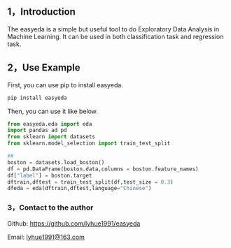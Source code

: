 ## 1，Introduction

The easyeda is a simple but useful tool to do Exploratory Data Analysis in Machine Learning.
It can be used in both classification task and regression task. 


## 2，Use Example

First, you can use pip to install easyeda.

```bash
pip install easyeda
```

Then, you can use it like below.

```python
from easyeda.eda import eda
import pandas ad pd
from sklearn import datasets
from sklearn.model_selection import train_test_split

## 
boston = datasets.load_boston()
df = pd.DataFrame(boston.data,columns = boston.feature_names)
df["label"] = boston.target
dftrain,dftest = train_test_split(df,test_size = 0.3)
dfeda = eda(dftrain,dftest,language="Chinese")

```

### 3，Contact to the author

Github:  https://github.com/lyhue1991/easyeda

Email: lyhue1991@163.com

